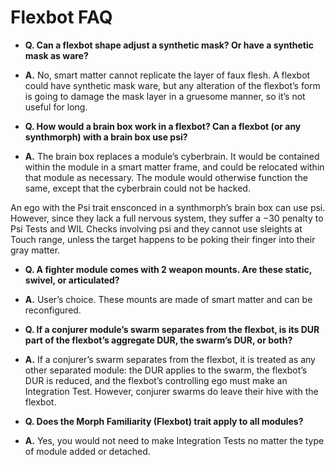 # Flexbot FAQ

<div class="stat-list">

- **Q. Can a flexbot shape adjust a synthetic mask? Or have a synthetic mask as ware?**
- **A.** No, smart matter cannot replicate the layer of faux flesh. A flexbot could have synthetic mask ware, but any alteration of the flexbot’s form is going to damage the mask layer in a gruesome manner, so it’s not useful for long.

- **Q. How would a brain box work in a flexbot? Can a flexbot (or any synthmorph) with a brain box use psi?**
- **A.** The brain box replaces a module’s cyberbrain. It would be contained within the module in a smart matter frame, and could be relocated within that module as necessary. The module would otherwise function the same, except that the cyberbrain could not be hacked.

An ego with the Psi trait ensconced in a synthmorph’s brain box can use psi. However, since they lack a full nervous system, they suffer a −30 penalty to Psi Tests and WIL Checks involving psi and they cannot use sleights at Touch range, unless the target happens to be poking their finger into their gray matter.

- **Q. A fighter module comes with 2 weapon mounts. Are these static, swivel, or articulated?**
- **A.** User’s choice. These mounts are made of smart matter and can be reconfigured.

- **Q. If a conjurer module’s swarm separates from the flexbot, is its DUR part of the flexbot’s aggregate DUR, the swarm’s DUR, or both?**
- **A.** If a conjurer’s swarm separates from the flexbot, it is treated as any other separated module: the DUR applies to the swarm, the flexbot’s DUR is reduced, and the flexbot’s controlling ego must make an Integration Test. However, conjurer swarms do leave their hive with the flexbot.

- **Q. Does the Morph Familiarity (Flexbot) trait apply to all modules?**
- **A.** Yes, you would not need to make Integration Tests no matter the type of module added or detached.

<div>
